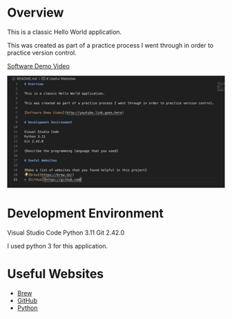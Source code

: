# Overview

This is a classic Hello World application.

This was created as part of a practice process I went through in order to practice version control.

[Software Demo Video](https://youtu.be/XBR_sHSVk1A)

![Screenshot of the picture](picture.png)

# Development Environment

Visual Studio Code
Python 3.11
Git 2.42.0

I used python 3 for this application.

# Useful Websites

* [Brew](https://brew.sh/)
* [GitHub](https://github.com)
* [Python](https://www.python.org/downloads/)